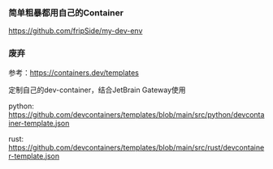 
### 简单粗暴都用自己的Container

https://github.com/fripSide/my-dev-env


### 废弃
参考：https://containers.dev/templates  

定制自己的dev-container，结合JetBrain Gateway使用  

python:  
https://github.com/devcontainers/templates/blob/main/src/python/devcontainer-template.json  

rust:  
https://github.com/devcontainers/templates/blob/main/src/rust/devcontainer-template.json  